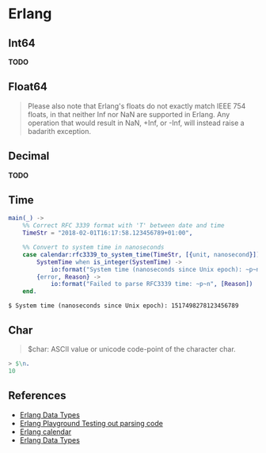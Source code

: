 # Erlang

## Int64

**TODO**

## Float64

> Please also note that Erlang's floats do not exactly match IEEE 754 floats, in that neither Inf nor NaN are supported in Erlang. Any operation that would result in NaN, +Inf, or -Inf, will instead raise a badarith exception.

## Decimal

**TODO**

## Time

```erlang
main(_) ->
    %% Correct RFC 3339 format with 'T' between date and time
    TimeStr = "2018-02-01T16:17:58.123456789+01:00",

    %% Convert to system time in nanoseconds
    case calendar:rfc3339_to_system_time(TimeStr, [{unit, nanosecond}]) of
        SystemTime when is_integer(SystemTime) ->
            io:format("System time (nanoseconds since Unix epoch): ~p~n", [SystemTime]);
        {error, Reason} ->
            io:format("Failed to parse RFC3339 time: ~p~n", [Reason])
    end.
```

```
$ System time (nanoseconds since Unix epoch): 1517498278123456789
```

## Char

> $char: ASCII value or unicode code-point of the character char.

```erlang
> $\n.
10
```

## References

* [Erlang Data Types](https://erlang.org/documentation/doc-15.0-rc1/doc/system/data_types.html)
* [Erlang Playground Testing out parsing code](https://www.mycompiler.io/view/A7Lq1y0D6nR)
* [Erlang calendar](https://www.erlang.org/doc/apps/stdlib/calendar.html#rfc3339_to_system_time/2)
* [Erlang Data Types](https://www.erlang.org/doc/system/data_types.html#number)